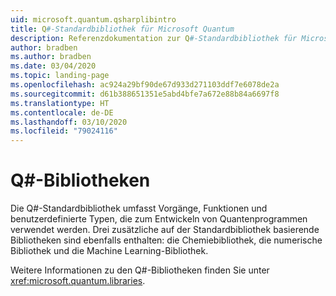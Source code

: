 ```yaml
---
uid: microsoft.quantum.qsharplibintro
title: Q#-Standardbibliothek für Microsoft Quantum
description: Referenzdokumentation zur Q#-Standardbibliothek für Microsoft Quantum
author: bradben
ms.author: bradben
ms.date: 03/04/2020
ms.topic: landing-page
ms.openlocfilehash: ac924a29bf90de67d933d271103ddf7e6078de2a
ms.sourcegitcommit: d61b388651351e5abd4bfe7a672e88b84a6697f8
ms.translationtype: HT
ms.contentlocale: de-DE
ms.lasthandoff: 03/10/2020
ms.locfileid: "79024116"
---
```

# <a name="q-libraries"></a>Q#-Bibliotheken #

Die Q#-Standardbibliothek umfasst Vorgänge, Funktionen und benutzerdefinierte Typen, die zum Entwickeln von Quantenprogrammen verwendet werden. Drei zusätzliche auf der Standardbibliothek basierende Bibliotheken sind ebenfalls enthalten: die Chemiebibliothek, die numerische Bibliothek und die Machine Learning-Bibliothek.

Weitere Informationen zu den Q#-Bibliotheken finden Sie unter <xref:microsoft.quantum.libraries>.
